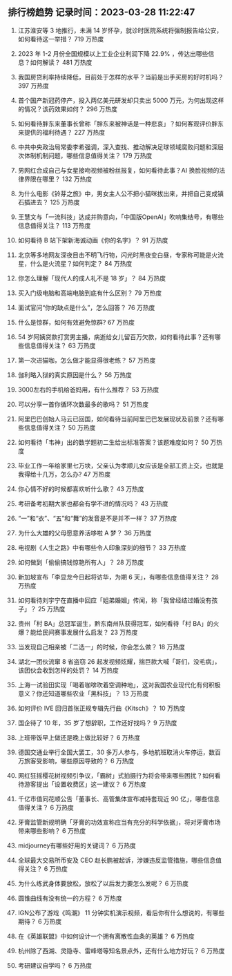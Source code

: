 
## 排行榜趋势 记录时间：2023-03-28 11:22:47
  
  1. 江苏淮安等 3 地推行，未满 14 岁怀孕，就诊时医院系统将强制报告给公安，如何看待这一举措？ 719 万热度
    
  2. 2023 年 1-2 月份全国规模以上工业企业利润下降 22.9% ，传达出哪些信息？如何解读？ 481 万热度
    
  3. 我国房贷利率持续降低，目前处于怎样的水平？当前是出手买房的好时机吗？ 397 万热度
    
  4. 首个国产新冠药停产，投入两亿美元研发却只卖出 5000 万元，为何出现这样的情况？该药效果如何？ 296 万热度
    
  5. 如何看待胖东来董事长曾称「胖东来被神话是一种悲哀」？如何客观评价胖东来提供的福利待遇？ 227 万热度
    
  6. 中共中央政治局常委李希强调，深入查找、推动解决足球领域腐败问题和深层次体制机制问题，哪些信息值得关注？ 179 万热度
    
  7. 男网红合成自己与女星接吻视频被粉丝报复，如何看待此事？AI 换脸视频的法律界限在哪里？ 132 万热度
    
  8. 为什么电影《铃芽之旅》中，男女主人公不把小猫咪拔出来，并把自己变成镇石插进去？ 125 万热度
    
  9. 王慧文与「一流科技」达成并购意向，「中国版OpenAI」吹响集结号，有哪些信息值得关注？ 113 万热度
    
  10. 如何看待 B 站下架新海诚动画《你的名字》？ 91 万热度
    
  11. 北京等多地网友深夜目击不明飞行物，闪光时黑夜变白昼，专家称可能是火流星，什么是火流星？如何判定？ 84 万热度
    
  12. 你怎么理解「现代人的成人礼不是 18 岁」？ 84 万热度
    
  13. 买入门级电脑和高端电脑到底有什么区别？ 79 万热度
    
  14. 面试官问“你的缺点是什么”，怎么回答？ 76 万热度
    
  15. 什么是惊群，如何有效避免惊群? 67 万热度
    
  16. 54 岁阿姨贷款打赏男主播，病逝给女儿留百万欠款，如何看待此事？还有哪些信息值得关注？ 63 万热度
    
  17. 第一次进猫咖，怎么做才能显得很老练？ 57 万热度
    
  18. 伽利略入狱的真实原因是什么？ 56 万热度
    
  19. 3000左右的手机给爸妈用，有什么推荐？ 53 万热度
    
  20. 可以分享一首你循环次数最多的歌吗？ 51 万热度
    
  21. 阿里巴巴创始人马云已回国，如何看待当前阿里巴巴发展现状及前景？还有哪些信息值得关注？ 50 万热度
    
  22. 如何看待「韦神」出的数学题初二生给出标准答案？该题难度如何？ 50 万热度
    
  23. 毕业工作一年给家里七万块，父亲认为孝顺儿女应该是全部工资上交，也就是我得给十几万，怎么办? 47 万热度
    
  24. 你心情不好的时候都喜欢听什么歌？ 43 万热度
    
  25. 考研备考初期大家也都会有学不进的情况吗？ 43 万热度
    
  26. “一”和“衣”、“五”和“舞”的发音是不是并不一样？ 37 万热度
    
  27. 为什么大雄的父母愿意养活哆啦 A 梦？ 36 万热度
    
  28. 电视剧《人生之路》中有哪些令人印象深刻的细节？ 33 万热度
    
  29. 如何做到「偷偷搞钱惊艳所有人」？ 28 万热度
    
  30. 新加坡宣布「李显龙今日起将访华，为期 6 天」，有哪些信息值得关注？ 28 万热度
    
  31. 如何看待刘宇宁在直播中回应「姐弟婚姻」传闻，称「我曾经结过婚没有孩子」？ 25 万热度
    
  32. 贵州「村 BA」总冠军诞生，黔东南州队获得冠军，如何看待「村 BA」的火爆？能给民间赛事发展什么启发？ 23 万热度
    
  33. 当发现自己相亲被「二选一」的时候，你会怎么做？ 18 万热度
    
  34. 湖北一团伙流窜 8 省盗窃 26 起发视频炫耀，揣巨款大喊「哥们，没毛病」，该团伙会收到怎样的处罚？ 14 万热度
    
  35. 上海一试验田实现「喝着咖啡吹着空调种地」，这对我国农业现代化有何积极意义？你还知道哪些农业「黑科技」？ 13 万热度
    
  36. 如何评价 IVE 回归首张正规专辑先行曲《Kitsch》？ 10 万热度
    
  37. 国企待了 10 年，35 岁了想辞职，工作还好找吗？ 9 万热度
    
  38. 上班带饭早上做还是晚上做比较好？ 6 万热度
    
  39. 德国交通业举行全国大罢工，30 多万人参与，多地航班取消火车停运，数百万旅客受影响，哪些原因导致的？ 6 万热度
    
  40. 网红狂摇樱花树视频引争议，「霸树」式拍摄行为将会带来哪些困扰？如何看待游客提出「设置收费区」这一建议？ 6 万热度
    
  41. 千亿市值同花顺公告「董事长、高管集体宣布减持套现近 90 亿」，哪些信息值得关注？ 6 万热度
    
  42. 牙膏监管新规明确「牙膏的功效宣称应当有充分的科学依据」，将对牙膏市场带来哪些影响？ 6 万热度
    
  43. midjourney有哪些好用的关键词？ 6 万热度
    
  44. 全球最大交易所币安及 CEO 赵长鹏被起诉，涉嫌违反监管措施，哪些信息值得关注？ 6 万热度
    
  45. 为什么练武身体要放松，放松了以后发力要怎么发呢？ 6 万热度
    
  46. 圆锥曲线有没有统一的方程？ 6 万热度
    
  47. IGN公布了游戏《鸣潮》 11 分钟实机演示视频，看后你有什么想说的，有哪些期待？ 6 万热度
    
  48. 在《英雄联盟》中如何设计一个拥有离散性血条的英雄？ 6 万热度
    
  49. 杭州除了西湖、灵隐寺、雷峰塔等知名景点外，还有什么地方好玩？ 6 万热度
    
  50. 考研建议自学吗？ 6 万热度
    